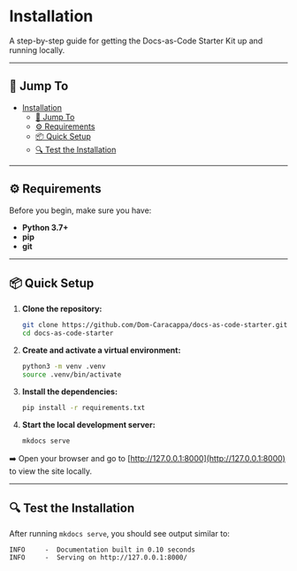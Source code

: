 # Installation

A step-by-step guide for getting the Docs-as-Code Starter Kit up and running locally.

---

## 🔗 Jump To

- [Installation](#installation)
  - [🔗 Jump To](#-jump-to)
  - [⚙️ Requirements](#️-requirements)
  - [📦 Quick Setup](#-quick-setup)
  - [🔍 Test the Installation](#-test-the-installation)

---

## ⚙️ Requirements

Before you begin, make sure you have:

- **Python 3.7+**
- **pip**
- **git**

---

## 📦 Quick Setup

1. **Clone the repository:**

    ```bash
    git clone https://github.com/Dom-Caracappa/docs-as-code-starter.git
    cd docs-as-code-starter
    ```

2. **Create and activate a virtual environment:**

    ```bash
    python3 -m venv .venv
    source .venv/bin/activate
    ```

3. **Install the dependencies:**

    ```bash
    pip install -r requirements.txt
    ```

4. **Start the local development server:**

    ```bash
    mkdocs serve
    ```

➡️ Open your browser and go to [http://127.0.0.1:8000](http://127.0.0.1:8000) to view the site locally.

---

## 🔍 Test the Installation

After running `mkdocs serve`, you should see output similar to:

```text
INFO     -  Documentation built in 0.10 seconds
INFO     -  Serving on http://127.0.0.1:8000/
